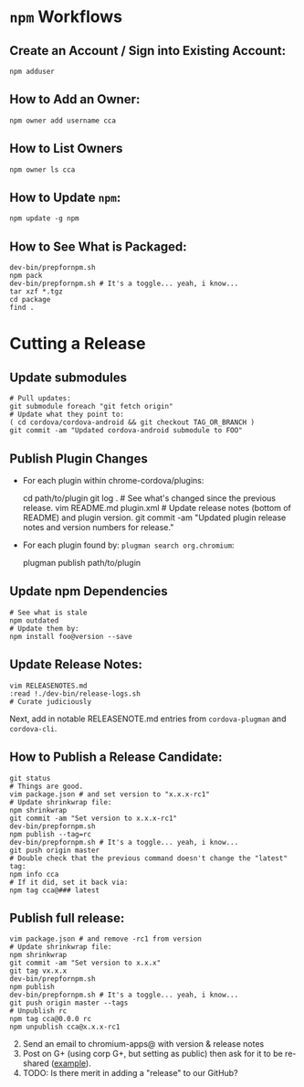 # `npm` Workflows

## Create an Account / Sign into Existing Account:

    npm adduser

## How to Add an Owner:

    npm owner add username cca

## How to List Owners

    npm owner ls cca

## How to Update `npm`:

    npm update -g npm

## How to See What is Packaged:
    dev-bin/prepfornpm.sh
    npm pack
    dev-bin/prepfornpm.sh # It's a toggle... yeah, i know...
    tar xzf *.tgz
    cd package
    find .

# Cutting a Release

## Update submodules

    # Pull updates:
    git submodule foreach "git fetch origin"
    # Update what they point to:
    ( cd cordova/cordova-android && git checkout TAG_OR_BRANCH )
    git commit -am "Updated cordova-android submodule to FOO"

## Publish Plugin Changes

* For each plugin within chrome-cordova/plugins:

    cd path/to/plugin
    git log . # See what's changed since the previous release.
    vim README.md plugin.xml # Update release notes (bottom of README) and plugin version.
    git commit -am "Updated plugin release notes and version numbers for release."

* For each plugin found by: `plugman search org.chromium`:

    plugman publish path/to/plugin

## Update npm Dependencies

    # See what is stale
    npm outdated
    # Update them by:
    npm install foo@version --save

## Update Release Notes:

    vim RELEASENOTES.md
    :read !./dev-bin/release-logs.sh
    # Curate judiciously

Next, add in notable RELEASENOTE.md entries from `cordova-plugman` and `cordova-cli`.

## How to Publish a Release Candidate:

    git status
    # Things are good.
    vim package.json # and set version to "x.x.x-rc1"
    # Update shrinkwrap file:
    npm shrinkwrap
    git commit -am "Set version to x.x.x-rc1"
    dev-bin/prepfornpm.sh
    npm publish --tag=rc
    dev-bin/prepfornpm.sh # It's a toggle... yeah, i know...
    git push origin master
    # Double check that the previous command doesn't change the "latest" tag:
    npm info cca
    # If it did, set it back via:
    npm tag cca@### latest

## Publish full release:

    vim package.json # and remove -rc1 from version
    # Update shrinkwrap file:
    npm shrinkwrap
    git commit -am "Set version to x.x.x"
    git tag vx.x.x
    dev-bin/prepfornpm.sh
    npm publish
    dev-bin/prepfornpm.sh # It's a toggle... yeah, i know...
    git push origin master --tags
    # Unpublish rc
    npm tag cca@0.0.0 rc
    npm unpublish cca@x.x.x-rc1

2. Send an email to chromium-apps@ with version & release notes
3. Post on G+ (using corp G+, but setting as public) then ask for it to be re-shared ([example](https://plus.sandbox.google.com/+GoogleChromeDevelopers/posts/DiHAsUfetRo)).
4. TODO: Is there merit in adding a "release" to our GitHub?

